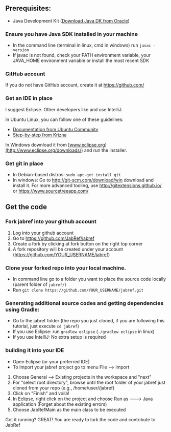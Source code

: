 ## Prerequisites:
* Java Development Kit ([Download Java DK from Oracle](http://www.oracle.com/technetwork/java/javase/downloads/index.html?ssSourceSiteId=otnjp))

### Ensure you have Java SDK installed in your machine
* In the command line (terminal in linux, cmd in windows) run `javac -version`
* If javac is not found, check your PATH environment variable, your JAVA_HOME environment variable or install the most recent SDK

### GitHub account
If you do not have GitHub account, create it at https://github.com/

### Get an IDE in place
I suggest Eclipse. Other developers like and use IntelliJ.

In Ubuntu Linux, you can follow one of these guidelines:

* [Documentation from Ubuntu Community](https://help.ubuntu.com/community/EclipseIDE#Download_Eclipse)
* [Step-by-step from Krizna](www.krizna.com/ubuntu/install-eclipse-in-ubuntu-12-04/)

In Windows download it from [www.eclipse.org](http://www.eclipse.org/downloads/) and run the installer.

### Get git in place
* In Debian-based distros: `sudo apt-get install git`
* In windows: Go to http://git-scm.com/download/win download and install it. For more advanced tooling, use http://gitextensions.github.io/ or https://www.sourcetreeapp.com/


## Get the code
### Fork jabref into your github account
1. Log into your github account
2. Go to https://github.com/JabRef/jabref 
3. Create a fork by clicking at fork button on the right top corner
4. A fork repository will be created under your account (https://github.com/YOUR_USERNAME/jabref)

### Clone your forked repo into your local machine.

* In command line go to a folder you want to place the source code locally (parent folder of `jabref/`)
* Run `git clone https://github.com/YOUR_USERNAME/jabref.git`

### Generating additional source codes and getting dependencies using Gradle:
* Go to the jabref folder (the repo you just cloned, if you are following this tutorial, just execute `cd jabref`)
* If you use Eclipse: run `gradlew eclipse` (`./gradlew eclipse` in linux)
* If you use IntelliJ: No extra setup is required

### building it into your IDE
* Open Eclipse (or your preferred IDE)
* To Import your jabref project go to menu File --> Import

1. Choose General --> Existing projects in the workspace and "next"
2. For "select root directory", browse until the root folder of your jabref just cloned from your repo (e.g., /home/user/<YOU>/jabref)
3. Click on "Finish" and voilá!
4. In Eclipse, right click on the project and choose Run as ---> Java application (Forget about the existing errors)
5. Choose JabRefMain as the main class to be executed

Got it running? GREAT! You are ready to lurk the code and contribute to JabRef
